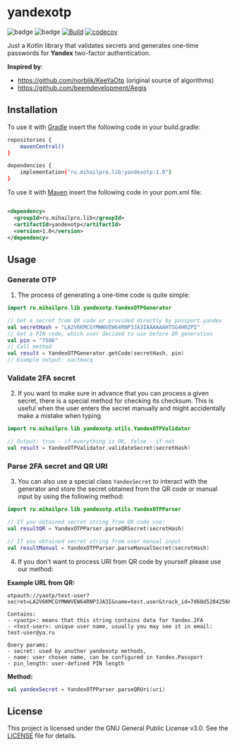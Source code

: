 # yandexotp
![badge](https://img.shields.io/badge/kotlin-1.5.32-blue)
![badge][badge-jvm]
[![Build](https://github.com/RandomRoot/yandexotp/actions/workflows/buildMain.yml/badge.svg)](https://github.com/RandomRoot/yandexotp/actions/workflows/buildMain.yml)
[![codecov](https://codecov.io/gh/RandomRoot/yandexotp/branch/main/graph/badge.svg?token=ODV97JG018)](https://codecov.io/gh/RandomRoot/yandexotp)


Just a Kotlin library that validates secrets and generates one-time passwords for **Yandex**
two-factor authentication.

**Inspired by**:

- https://github.com/norblik/KeeYaOtp (original source of algorithms)
- https://github.com/beemdevelopment/Aegis

## Installation

To use it with [Gradle](https://gradle.org) insert the following code in your build.gradle:

```bash
repositories {
    mavenCentral()
}

dependencies {
    implementation("ru.mihailpro.lib:yandexotp:1.0")
}
```

To use it with [Maven](https://maven.apache.org/) insert the following code in your pom.xml file:

```xml

<dependency>
  <groupId>ru.mihailpro.lib</groupId>
  <artifactId>yandexotp</artifactId>
  <version>1.0</version>
</dependency>
```

## Usage

### Generate OTP

1) The process of generating a one-time code is quite simple:

```kotlin
import ru.mihailpro.lib.yandexotp.YandexOTPGenerator

// Get a secret from QR code or provided directly by passport.yandex
val secretHash = "LA2V6KMCGYMWWVEW64RNP3JA3IAAAAAAHTSG4HRZPI"
// Get a PIN code, which user decided to use before QR generation
val pin = "7586"
// Call method
val result = YandexOTPGenerator.getCode(secretHash, pin)
// Example output: oactmacq
```

### Validate 2FA secret

2) If you want to make sure in advance that you can process a given secret, there is a special
   method for checking its checksum. This is useful when the user enters the secret manually and
   might accidentally make a mistake when typing

```kotlin
import ru.mihailpro.lib.yandexotp.utils.YandexOTPValidator

// Output: true - if everything is OK, false - if not
val result = YandexOTPValidator.validateSecret(secretHash)
```

### Parse 2FA secret and QR URI

3) You can also use a special class `YandexSecret` to interact with the generator and store the
   secret obtained from the QR code or manual input by using the following method:

```kotlin
import ru.mihailpro.lib.yandexotp.utils.YandexOTPParser

// If you obtained secret string from QR code use:
val resultQR = YandexOTPParser.parseQRSecret(secretHash)

// If you obtained secret string from user manual input
val resultManual = YandexOTPParser.parseManualSecret(secretHash)
```

4) If you don't want to process URI from QR code by yourself please use our method:

**Example URL from QR:**
```text
otpauth://yaotp/test-user?secret=LA2V6KMCGYMWWVEW64RNP3JA3I&name=test.user&track_id=7d60d52842566939afbb08637e160a514f&uid=1544094177&pin_length=16

Contains:
- <yaotp>: means that this string contains data for Yandex.2FA
- <test-user>: unique user name, usually you may see it in email: test-user@ya.ru

Query params:
- secret: used by another yandexotp methods,
- name: user chosen name, can be configured in Yandex.Passport
- pin_length: user-defined PIN length
```
**Method:**
```kotlin
val yandexSecret = YandexOTPParser.parseQRUri(uri)
```

## License

This project is licensed under the GNU General Public License v3.0. See the [LICENSE](LICENSE) file
for details.

[badge-jvm]: http://img.shields.io/badge/platform-jvm-DB413D.svg?style=flat
